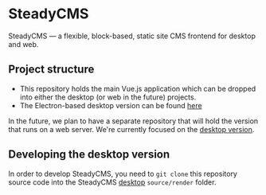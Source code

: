 # SteadyCMS

SteadyCMS — a flexible, block-based, static site CMS frontend for desktop and web.

## Project structure

- This repository holds the main Vue.js application which can be dropped into either the desktop (or web in the future) projects.
- The Electron-based desktop version can be found [here](https://github.com/SteadyCMS/desktop)

In the future, we plan to have a separate repository that will hold the version that runs on a web server. We're currently focused on the [desktop version](https://github.com/SteadyCMS/desktop).

## Developing the desktop version

In order to develop SteadyCMS, you need to ``git clone`` this repository source code into the SteadyCMS [desktop](https://github.com/SteadyCMS/desktop) ``source/render`` folder.
